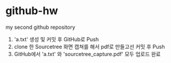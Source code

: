 # github-hw
my second github repository

1. 'a.txt' 생성 및 커밋 후 GitHub로 Push
2. clone 한 Sourcetree 화면 캡쳐를 해서 pdf로 만들고선 커밋 후 Push
3. GitHub에서 'a.txt' 와 'sourcetree_capture.pdf' 모두 업로드 완료
